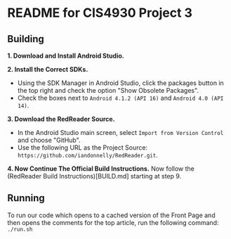 # README for CIS4930 Project 3 #

## Building ##

**1\. Download and Install Android Studio.**

**2\. Install the Correct SDKs.**
- Using the SDK Manager in Android Studio, click the packages button in the top right
and check the option "Show Obsolete Packages".
- Check the boxes next to `Android 4.1.2 (API 16)` and `Android 4.0 (API 14)`.

**3\. Download the RedReader Source.**
- In the Android Studio main screen, select `Import from Version Control` and choose "GitHub".
- Use the following URL as the Project Source: `https://github.com/iandonnelly/RedReader.git`.

**4\. Now Continue The Official Build Instructions.**
Now follow the (RedReader Build Instructions)[BUILD.md] starting at step 9.

## Running ##
To run our code which opens to a cached version of the Front Page and then opens the comments for the top article, run the following command:
`./run.sh`